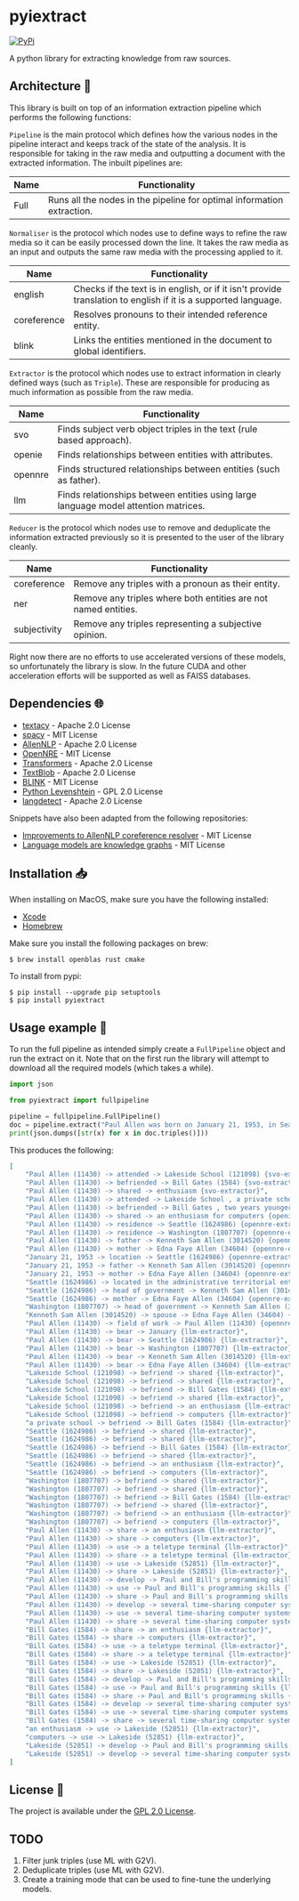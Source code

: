 # pyiextract

<a href="https://pypi.org/project/pyiextract/">
    <img alt="PyPi" src="https://img.shields.io/pypi/v/pyiextract">
</a>

A python library for extracting knowledge from raw sources.

## Architecture :triangular_ruler:

This library is built on top of an information extraction pipeline which performs the following functions:

`Pipeline` is the main protocol which defines how the various nodes in the pipeline interact and keeps track of the state of the analysis. It is responsible for taking in the raw media and outputting a document with the extracted information. The inbuilt pipelines are:

|Name|Functionality                                                         |
|----|----------------------------------------------------------------------|
|Full|Runs all the nodes in the pipeline for optimal information extraction.|

`Normaliser` is the protocol which nodes use to define ways to refine the raw media so it can be easily processed down the line. It takes the raw media as an input and outputs the same raw media with the processing applied to it.

|Name       |Functionality                                                                                                 |
|-----------|--------------------------------------------------------------------------------------------------------------|
|english    |Checks if the text is in english, or if it isn't provide translation to english if it is a supported language.|
|coreference|Resolves pronouns to their intended reference entity.                                                         |
|blink      |Links the entities mentioned in the document to global identifiers.                                           |

`Extractor` is the protocol which nodes use to extract information in clearly defined ways (such as `Triple`). These are responsible for producing as much information as possible from the raw media.

|Name   |Functionality                                                                      |
|-------|-----------------------------------------------------------------------------------|
|svo    |Finds subject verb object triples in the text (rule based approach).               |
|openie |Finds relationships between entities with attributes.                              |
|opennre|Finds structured relationships between entities (such as father).                  |
|llm    |Finds relationships between entities using large language model attention matrices.|

`Reducer` is the protocol which nodes use to remove and deduplicate the information extracted previously so it is presented to the user of the library cleanly.

|Name        |Functionality                                                 |
|------------|--------------------------------------------------------------|
|coreference |Remove any triples with a pronoun as their entity.            |
|ner         |Remove any triples where both entities are not named entities.|
|subjectivity|Remove any triples representing a subjective opinion.         |

Right now there are no efforts to use accelerated versions of these models, so unfortunately the library is slow. In the future CUDA and other acceleration efforts will be supported as well as FAISS databases.

## Dependencies :globe_with_meridians:

* [textacy](https://github.com/chartbeat-labs/textacy) - Apache 2.0 License
* [spacy](https://spacy.io/) - MIT License
* [AllenNLP](https://allenai.org/allennlp) - Apache 2.0 License
* [OpenNRE](https://github.com/thunlp/OpenNRE) - MIT License
* [Transformers](https://github.com/huggingface/transformers) - Apache 2.0 License
* [TextBlob](https://github.com/chartbeat-labs/textacy) - Apache 2.0 License
* [BLINK](https://github.com/facebookresearch/BLINK) - MIT License
* [Python Levenshtein](https://github.com/ztane/python-Levenshtein) - GPL 2.0 License
* [langdetect](https://pypi.org/project/langdetect/) - Apache 2.0 License

Snippets have also been adapted from the following repositories:

* [Improvements to AllenNLP coreference resolver](https://github.com/Laxminarayen/coreference-resolution-allenNLP/blob/main/improvements_to_allennlp_cr.ipynb) - MIT License
* [Language models are knowledge graphs](https://github.com/theblackcat102/language-models-are-knowledge-graphs-pytorch/blob/main/process.py) - MIT License

## Installation :inbox_tray:

When installing on MacOS, make sure you have the following installed:

* [Xcode](https://developer.apple.com/xcode/)
* [Homebrew](https://brew.sh/)

Make sure you install the following packages on brew:

```shell
$ brew install openblas rust cmake
```

To install from pypi:

```shell
$ pip install --upgrade pip setuptools
$ pip install pyiextract
```

## Usage example :eyes:

To run the full pipeline as intended simply create a `FullPipeline` object and run the extract on it. Note that on the first run the library will attempt to download all the required models (which takes a while).

```python
import json

from pyiextract import fullpipeline

pipeline = fullpipeline.FullPipeline()
doc = pipeline.extract("Paul Allen was born on January 21, 1953, in Seattle, Washington, to Kenneth Sam Allen and Edna Faye Allen. Allen attended Lakeside School, a private school in Seattle, where he befriended Bill Gates, two years younger, with whom he shared an enthusiasm for computers. Paul and Bill used a teletype terminal at their high school, Lakeside, to develop their programming skills on several time-sharing computer systems.")
print(json.dumps([str(x) for x in doc.triples()]))
```

This produces the following:
```json
[
    "Paul Allen (11430) -> attended -> Lakeside School (121098) {svo-extractor}",
    "Paul Allen (11430) -> befriended -> Bill Gates (1584) {svo-extractor}",
    "Paul Allen (11430) -> shared -> enthusiasm {svo-extractor}",
    "Paul Allen (11430) -> attended -> Lakeside School , a private school in Seattle , Washington , where Paul Allen befriended Bill Gates , two years younger , with whom Paul Allen shared an enthusiasm for computers {openie-extractor}",
    "Paul Allen (11430) -> befriended -> Bill Gates , two years younger , with whom Paul Allen shared an enthusiasm for computers at where {openie-extractor}",
    "Paul Allen (11430) -> shared -> an enthusiasm for computers {openie-extractor}",
    "Paul Allen (11430) -> residence -> Seattle (1624986) {opennre-extractor}",
    "Paul Allen (11430) -> residence -> Washington (1807707) {opennre-extractor}",
    "Paul Allen (11430) -> father -> Kenneth Sam Allen (3014520) {opennre-extractor}",
    "Paul Allen (11430) -> mother -> Edna Faye Allen (34604) {opennre-extractor}",
    "January 21, 1953 -> location -> Seattle (1624986) {opennre-extractor}",
    "January 21, 1953 -> father -> Kenneth Sam Allen (3014520) {opennre-extractor}",
    "January 21, 1953 -> mother -> Edna Faye Allen (34604) {opennre-extractor}",
    "Seattle (1624986) -> located in the administrative territorial entity -> Washington (1807707) {opennre-extractor}",
    "Seattle (1624986) -> head of government -> Kenneth Sam Allen (3014520) {opennre-extractor}",
    "Seattle (1624986) -> mother -> Edna Faye Allen (34604) {opennre-extractor}",
    "Washington (1807707) -> head of government -> Kenneth Sam Allen (3014520) {opennre-extractor}",
    "Kenneth Sam Allen (3014520) -> spouse -> Edna Faye Allen (34604) {opennre-extractor}",
    "Paul Allen (11430) -> field of work -> Paul Allen (11430) {opennre-extractor}",
    "Paul Allen (11430) -> bear -> January {llm-extractor}",
    "Paul Allen (11430) -> bear -> Seattle (1624986) {llm-extractor}",
    "Paul Allen (11430) -> bear -> Washington (1807707) {llm-extractor}",
    "Paul Allen (11430) -> bear -> Kenneth Sam Allen (3014520) {llm-extractor}",
    "Paul Allen (11430) -> bear -> Edna Faye Allen (34604) {llm-extractor}",
    "Lakeside School (121098) -> befriend -> shared {llm-extractor}",
    "Lakeside School (121098) -> befriend -> shared {llm-extractor}",
    "Lakeside School (121098) -> befriend -> Bill Gates (1584) {llm-extractor}",
    "Lakeside School (121098) -> befriend -> shared {llm-extractor}",
    "Lakeside School (121098) -> befriend -> an enthusiasm {llm-extractor}",
    "Lakeside School (121098) -> befriend -> computers {llm-extractor}",
    "a private school -> befriend -> Bill Gates (1584) {llm-extractor}",
    "Seattle (1624986) -> befriend -> shared {llm-extractor}",
    "Seattle (1624986) -> befriend -> shared {llm-extractor}",
    "Seattle (1624986) -> befriend -> Bill Gates (1584) {llm-extractor}",
    "Seattle (1624986) -> befriend -> shared {llm-extractor}",
    "Seattle (1624986) -> befriend -> an enthusiasm {llm-extractor}",
    "Seattle (1624986) -> befriend -> computers {llm-extractor}",
    "Washington (1807707) -> befriend -> shared {llm-extractor}",
    "Washington (1807707) -> befriend -> shared {llm-extractor}",
    "Washington (1807707) -> befriend -> Bill Gates (1584) {llm-extractor}",
    "Washington (1807707) -> befriend -> shared {llm-extractor}",
    "Washington (1807707) -> befriend -> an enthusiasm {llm-extractor}",
    "Washington (1807707) -> befriend -> computers {llm-extractor}",
    "Paul Allen (11430) -> share -> an enthusiasm {llm-extractor}",
    "Paul Allen (11430) -> share -> computers {llm-extractor}",
    "Paul Allen (11430) -> use -> a teletype terminal {llm-extractor}",
    "Paul Allen (11430) -> share -> a teletype terminal {llm-extractor}",
    "Paul Allen (11430) -> use -> Lakeside (52851) {llm-extractor}",
    "Paul Allen (11430) -> share -> Lakeside (52851) {llm-extractor}",
    "Paul Allen (11430) -> develop -> Paul and Bill's programming skills {llm-extractor}",
    "Paul Allen (11430) -> use -> Paul and Bill's programming skills {llm-extractor}",
    "Paul Allen (11430) -> share -> Paul and Bill's programming skills {llm-extractor}",
    "Paul Allen (11430) -> develop -> several time-sharing computer systems {llm-extractor}",
    "Paul Allen (11430) -> use -> several time-sharing computer systems {llm-extractor}",
    "Paul Allen (11430) -> share -> several time-sharing computer systems {llm-extractor}",
    "Bill Gates (1584) -> share -> an enthusiasm {llm-extractor}",
    "Bill Gates (1584) -> share -> computers {llm-extractor}",
    "Bill Gates (1584) -> use -> a teletype terminal {llm-extractor}",
    "Bill Gates (1584) -> share -> a teletype terminal {llm-extractor}",
    "Bill Gates (1584) -> use -> Lakeside (52851) {llm-extractor}",
    "Bill Gates (1584) -> share -> Lakeside (52851) {llm-extractor}",
    "Bill Gates (1584) -> develop -> Paul and Bill's programming skills {llm-extractor}",
    "Bill Gates (1584) -> use -> Paul and Bill's programming skills {llm-extractor}",
    "Bill Gates (1584) -> share -> Paul and Bill's programming skills {llm-extractor}",
    "Bill Gates (1584) -> develop -> several time-sharing computer systems {llm-extractor}",
    "Bill Gates (1584) -> use -> several time-sharing computer systems {llm-extractor}",
    "Bill Gates (1584) -> share -> several time-sharing computer systems {llm-extractor}",
    "an enthusiasm -> use -> Lakeside (52851) {llm-extractor}",
    "computers -> use -> Lakeside (52851) {llm-extractor}",
    "Lakeside (52851) -> develop -> Paul and Bill's programming skills {llm-extractor}",
    "Lakeside (52851) -> develop -> several time-sharing computer systems {llm-extractor}"
]
```

## License :memo:

The project is available under the [GPL 2.0 License](LICENSE).

## TODO

1. Filter junk triples (use ML with G2V).
2. Deduplicate triples (use ML with G2V).
3. Create a training mode that can be used to fine-tune the underlying models.
